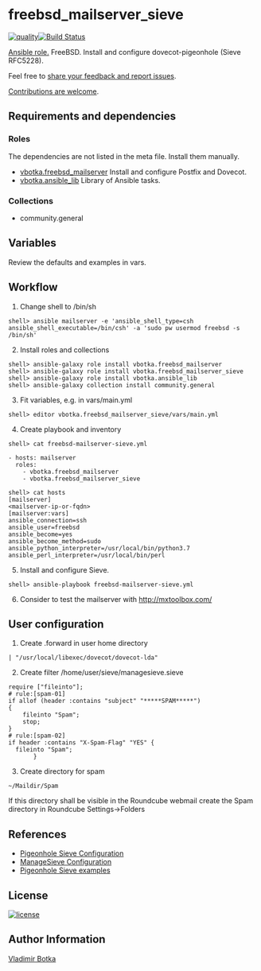 # freebsd_mailserver_sieve

[![quality](https://img.shields.io/ansible/quality/27910)](https://galaxy.ansible.com/vbotka/freebsd_mailserver_sieve)[![Build Status](https://travis-ci.org/vbotka/ansible-freebsd-mailserver-sieve.svg?branch=master)](https://travis-ci.org/vbotka/ansible-freebsd-mailserver-sieve)

[Ansible role.](https://galaxy.ansible.com/vbotka/freebsd_mailserver_sieve/) FreeBSD. Install and configure dovecot-pigeonhole (Sieve RFC5228).

Feel free to [share your feedback and report issues](https://github.com/vbotka/ansible-freebsd-mailserver-sieve/issues).

[Contributions are welcome](https://github.com/firstcontributions/first-contributions).


## Requirements and dependencies

### Roles

The dependencies are not listed in the meta file. Install them manually.

- [vbotka.freebsd_mailserver](https://galaxy.ansible.com/vbotka/freebsd_mailserver/) Install and configure Postfix and Dovecot.
- [vbotka.ansible_lib](https://galaxy.ansible.com/vbotka/ansible_lib) Library of Ansible tasks.


### Collections

- community.general


## Variables

Review the defaults and examples in vars.


## Workflow

1) Change shell to /bin/sh

```
shell> ansible mailserver -e 'ansible_shell_type=csh ansible_shell_executable=/bin/csh' -a 'sudo pw usermod freebsd -s /bin/sh'
```

2) Install roles and collections

```
shell> ansible-galaxy role install vbotka.freebsd_mailserver
shell> ansible-galaxy role install vbotka.freebsd_mailserver_sieve
shell> ansible-galaxy role install vbotka.ansible_lib
shell> ansible-galaxy collection install community.general
```

3) Fit variables, e.g. in vars/main.yml

```
shell> editor vbotka.freebsd_mailserver_sieve/vars/main.yml
```

4) Create playbook and inventory

```
shell> cat freebsd-mailserver-sieve.yml

- hosts: mailserver
  roles:
    - vbotka.freebsd_mailserver
    - vbotka.freebsd_mailserver_sieve
```

```
shell> cat hosts
[mailserver]
<mailserver-ip-or-fqdn>
[mailserver:vars]
ansible_connection=ssh
ansible_user=freebsd
ansible_become=yes
ansible_become_method=sudo
ansible_python_interpreter=/usr/local/bin/python3.7
ansible_perl_interpreter=/usr/local/bin/perl
```

5) Install and configure Sieve.

```
shell> ansible-playbook freebsd-mailserver-sieve.yml
```

6) Consider to test the mailserver with http://mxtoolbox.com/


## User configuration

1) Create .forward in user home directory

```
| "/usr/local/libexec/dovecot/dovecot-lda"
```

2) Create filter /home/user/sieve/managesieve.sieve

```
require ["fileinto"];
# rule:[spam-01]
if allof (header :contains "subject" "*****SPAM*****")
{
	fileinto "Spam";
	stop;
}
# rule:[spam-02]
if header :contains "X-Spam-Flag" "YES" {
  fileinto "Spam";
	   }
```

3) Create directory for spam

```
~/Maildir/Spam
```

If this directory shall be visible in the Roundcube webmail create the Spam directory in Roundcube Settings->Folders


## References

- [Pigeonhole Sieve Configuration](http://wiki2.dovecot.org/Pigeonhole/Sieve/Configuration)
- [ManageSieve Configuration](http://wiki2.dovecot.org/Pigeonhole/ManageSieve/Configuration)
- [Pigeonhole Sieve examples](http://wiki2.dovecot.org/Pigeonhole/Sieve/Examples)


## License

[![license](https://img.shields.io/badge/license-BSD-red.svg)](https://www.freebsd.org/doc/en/articles/bsdl-gpl/article.html)


## Author Information

[Vladimir Botka](https://botka.info)
